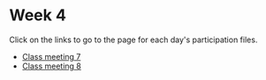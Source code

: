 # Week 4

Click on the links to go to the page for each day's participation files. 

- [Class meeting 7](https://evelynjulia.github.io/STAT545-participation/week4/cm7_eve.html)
- [Class meeting 8](https://evelynjulia.github.io/STAT545-participation/week4/cm8_eve.html)
